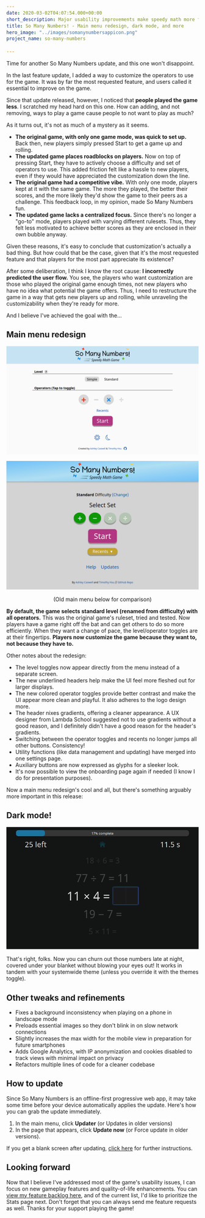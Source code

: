 ```yaml
---
date: 2020-03-02T04:07:54.000+00:00
short_description: Major usability improvements make speedy math more fun.
title: So Many Numbers! - Main menu redesign, dark mode, and more
hero_image: "../images/somanynumbersappicon.png"
project_name: so-many-numbers

---
```

Time for another So Many Numbers update, and this one won't disappoint.

In the last feature update, I added a way to customize the operators to use for the game. It was by far the most requested feature, and users called it essential to improve on the game.

Since that update released, however, I noticed that **people played the game less**. I scratched my head hard on this one. How can adding, and not removing, ways to play a game cause people to not want to play as much?

As it turns out, it's not as much of a mystery as it seems.

* **The original game, with only one game mode, was quick to set up.** Back then, new players simply pressed Start to get a game up and rolling.
* **The updated game places roadblocks on players.** Now on top of pressing Start, they have to actively choose a difficulty and set of operators to use. This added friction felt like a hassle to new players, even if they would have appreciated the customization down the line.
* **The original game had a competitive vibe.** With only one mode, players kept at it with the same game. The more they played, the better their scores, and the more likely they'd show the game to their peers as a challenge. This feedback loop, in my opinion, made So Many Numbers fun.
* **The updated game lacks a centralized focus.** Since there's no longer a "go-to" mode, players played with varying different rulesets. Thus, they felt less motivated to achieve better scores as they are enclosed in their own bubble anyway.

Given these reasons, it's easy to conclude that customization's actually a bad thing. But how could that be the case, given that it's the most requested feature and that players for the most part appreciate its existence?

After some deliberation, I think I know the root cause: **I incorrectly predicted the user flow.** You see, the players who want customization are those who played the original game enough times, not new players who have no idea what potential the game offers. Thus, I need to restructure the game in a way that gets new players up and rolling, while unraveling the customizability when they're ready for more.

And I believe I've achieved the goal with the...

## Main menu redesign

![](../images/somanynumbersmenu.png)

![](../images/somanynumbersselectset.png)

<p align="center">(Old main menu below for comparison)</p>

**By default, the game selects standard level (renamed from difficulty) with all operators.** This was the original game's ruleset, tried and tested. Now players have a game right off the bat and can get others to do so more efficiently. When they want a change of pace, the level/operator toggles are at their fingertips. **Players now customize the game because they want to, not because they have to.**

Other notes about the redesign:

* The level toggles now appear directly from the menu instead of a separate screen.
* The new underlined headers help make the UI feel more fleshed out for larger displays.
* The new colored operator toggles provide better contrast and make the UI appear more clean and playful. It also adheres to the logo design more.
* The header nixes gradients, offering a cleaner appearance. A UX designer from Lambda School suggested not to use gradients without a good reason, and I definitely didn't have a good reason for the header's gradients.
* Switching between the operator toggles and recents no longer jumps all other buttons. Consistency!
* Utility functions (like data management and updating) have merged into one settings page.
* Auxiliary buttons are now expressed as glyphs for a sleeker look.
* It's now possible to view the onboarding page again if needed (I know I do for presentation purposes).

Now a main menu redesign's cool and all, but there's something arguably more important in this release:

## Dark mode!

![](../images/somanynumbersonboardingdark.png)

That's right, folks. Now you can churn out those numbers late at night, covered under your blanket without blowing your eyes out! It works in tandem with your systemwide theme (unless you override it with the themes toggle).

## Other tweaks and refinements

* Fixes a background inconsistency when playing on a phone in landscape mode
* Preloads essential images so they don't blink in on slow network connections
* Slightly increases the max width for the mobile view in preparation for future smartphones
* Adds Google Analytics, with IP anonymization and cookies disabled to track views with minimal impact on privacy
* Refactors multiple lines of code for a cleaner codebase

## How to update

Since So Many Numbers is an offline-first progressive web app, it may take some time before your device automatically applies the update. Here's how you can grab the update immediately.

1. In the main menu, click **Updater** (or Updates in older versions)
2. In the page that appears, click **Update now** (or Force update in older versions).

If you get a blank screen after updating, [click here](/blog/addressing-the-so-many-numbers-blank-screen-bug/) for further instructions.

## Looking forward

Now that I believe I've addressed most of the game's usability issues, I can focus on new gameplay features and quality-of-life enhancements. You can [view my feature backlog here](https://github.com/TimTree/so-many-numbers/projects/1), and of the current list, I'd like to prioritize the Stats page next. Don't forget that you can always send me feature requests as well. Thanks for your support playing the game!